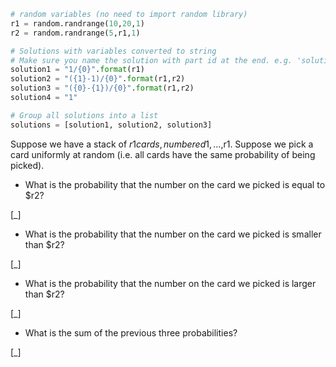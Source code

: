 ```python
# random variables (no need to import random library)
r1 = random.randrange(10,20,1)
r2 = random.randrange(5,r1,1)

# Solutions with variables converted to string
# Make sure you name the solution with part id at the end. e.g. 'solution1' will be solution for part 1.
solution1 = "1/{0}".format(r1)
solution2 = "({1}-1)/{0}".format(r1,r2)
solution3 = "({0}-{1})/{0}".format(r1,r2)
solution4 = "1"

# Group all solutions into a list
solutions = [solution1, solution2, solution3]

```
Suppose we have a stack of $r1 cards, numbered 1,...,$r1. Suppose we pick a card uniformly at random (i.e. all cards have the same probability of being picked).


* What is the probability that the number on the card we picked is
  equal to $r2?

[_]

* What is the probability that the number on the card we picked is
  smaller than $r2?

[_]

* What is the probability that the number on the card we picked is
  larger than $r2?

[_]

* What is the sum of the previous three probabilities?

[_]
